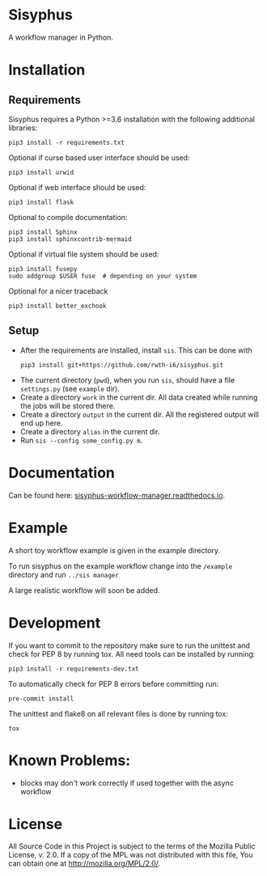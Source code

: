 # Sisyphus

A workflow manager in Python.


# Installation

## Requirements

Sisyphus requires a Python >=3.6 installation with the following additional libraries:

    pip3 install -r requirements.txt

  Optional if curse based user interface should be used:

    pip3 install urwid

  Optional if web interface should be used:

    pip3 install flask

  Optional to compile documentation:

    pip3 install Sphinx
    pip3 install sphinxcontrib-mermaid

  Optional if virtual file system should be used:

    pip3 install fusepy
    sudo addgroup $USER fuse  # depending on your system

  Optional for a nicer traceback

    pip3 install better_exchook

## Setup

* After the requirements are installed, install `sis`. This can be done with
  ```
  pip3 install git+https://github.com/rwth-i6/sisyphus.git
  ```
* The current directory (`pwd`), when you run `sis`, should have a file `settings.py` (see `example` dir).
* Create a directory `work` in the current dir.
  All data created while running the jobs will be stored there.
* Create a directory `output` in the current dir.
  All the registered output will end up here.
* Create a directory `alias` in the current dir.
* Run `sis --config some_config.py m`.


# Documentation
Can be found here: [sisyphus-workflow-manager.readthedocs.io](https://sisyphus-workflow-manager.readthedocs.io/).


# Example

A short toy workflow example is given in the example directory.

To run sisyphus on the example workflow change into the `/example` directory and run `../sis manager`

A large realistic workflow will soon be added.

# Development

If you want to commit to the repository make sure to run the unittest and check for PEP 8 by running tox.
All need tools can be installed by running:

    pip3 install -r requirements-dev.txt

To automatically check for PEP 8 errors before committing run:

    pre-commit install

The unittest and flake8 on all relevant files is done by running tox:

    tox

# Known Problems:

* blocks may don't work correctly if used together with the async workflow

# License

All Source Code in this Project is subject to the terms of the Mozilla
Public License, v. 2.0. If a copy of the MPL was not distributed with
this file, You can obtain one at http://mozilla.org/MPL/2.0/.
